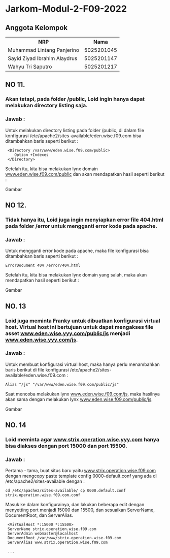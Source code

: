 # Jarkom-Modul-2-F09-2022

## Anggota Kelompok

<table>
    <tr>
        <th>NRP</th>
        <th>Nama</th>
    </tr>
    <tr>
        <td>Muhammad Lintang Panjerino</td>
        <td>5025201045</td>
    </tr>
    <tr>
        <td>Sayid Ziyad Ibrahim Alaydrus</td>
        <td>5025201147</td>
    </tr>
    <tr>
        <td>Wahyu Tri Saputro</td>
        <td>5025201217</td>
    </tr>
<table>

## NO 11.

### Akan tetapi, pada folder /public, Loid ingin hanya dapat melakukan directory listing saja.
    
### **Jawab :**
    
Untuk melakukan directory listing pada folder /public, di dalam file konfigurasi /etc/apache2/sites-available/eden.wise.f09.com bisa ditambahkan baris seperti berikut :

```
 <Directory /var/www/eden.wise.f09.com/public>
    Option +Indexes
 </Directory>
```
    
Setelah itu, kita bisa melakukan lynx domain www.eden.wise.f09.com/public dan akan mendapatkan hasil seperti berikut :
    
Gambar
    
## NO 12.
    
### Tidak hanya itu, Loid juga ingin menyiapkan error file 404.html pada folder /error untuk mengganti error kode pada apache.
    
### **Jawab :**
    
Untuk mengganti error kode pada apache, maka file konfigurasi bisa ditambahkan baris seperti berikut :
    
`ErrorDocument 404 /error/404.html`
    
 Setelah itu, kita bisa melakukan lynx domain yang salah, maka akan mendapatkan hasil seperti berikut :   
    
 Gambar
    
 ## NO. 13
    
 ### Loid juga meminta Franky untuk dibuatkan konfigurasi virtual host. Virtual host ini bertujuan untuk dapat mengakses file asset www.eden.wise.yyy.com/public/js menjadi www.eden.wise.yyy.com/js.
    
 ### **Jawab :**
    
 Untuk membuat konfigurasi virtual host, maka hanya perlu menambahkan baris berikut di file konfigurasi /etc/apache2/sites-available/eden.wise.f09.com :
    
 `Alias "/js" "/var/www/eden.wise.f09.com/public/js"`   
   
Saat mencoba melakukan lynx www.eden.wise.f09.com/js, maka hasilnya akan sama dengan melakukan lynx www.eden.wise.f09.com/public/js.
    
Gambar
    
## NO. 14
    
### Loid meminta agar www.strix.operation.wise.yyy.com hanya bisa diakses dengan port 15000 dan port 15500.
    
### **Jawab :**
    
Pertama - tama, buat situs baru yaitu www.strix.operation.wise.f09.com dengan mengcopy paste template config 0000-default.conf yang ada di /etc/apache2/sites-available dengan :
    
`cd /etc/apache2/sites-available/
 cp 0000.default.conf strix.operation.wise.f09.com.conf`
    
 Masuk ke dalam konfigurainya, dan lakukan beberapa edit dengan menyetting port menjadi 15000 dan 15500, dan sesuaikan ServerName, DocumentRoot, dan ServerAlias.
    
 ```
  <VirtualHost *:15000 *:15500>
  ServerName strix.operation.wise.f09.com
  ServerAdmin webmaster@localhost
  DocumentRoot /var/www/strix.operation.wise.f09.com
  ServerAlias www.strix.operation.wise.f09.com

  ... 
 ```
    
    
